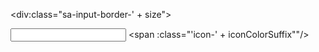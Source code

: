<div:class="sa-input-border-' + size">
    <div class="sa-input-inner">
      <label class="sa-input-inner-label"/>
      <input class="sa-pure-input"/>
      <span class="reactive-icon"/>
      <span :class="'icon-' + iconColorSuffix""/>  
    </div>
    <span class="sa-input-error"></span>
</div>
